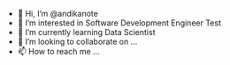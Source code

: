 - 👋 Hi, I’m @andikanote
- 👀 I’m interested in Software Development Engineer Test
- 🌱 I’m currently learning Data Scientist
- 💞️ I’m looking to collaborate on ...
- 📫 How to reach me ...

<!---
andikanote/andikanote is a ✨ special ✨ repository because its `README.md` (this file) appears on your GitHub profile.
You can click the Preview link to take a look at your changes.
--->
